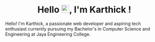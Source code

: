 <center>
<h1>Hello <img src="https://media.giphy.com/media/hvRJCLFzcasrR4ia7z/giphy.gif" width="25">, I'm Karthick !</h1>
</center>

<div>
  <p >Hello! I'm Karthick, a passionate web developer and aspiring tech enthusiast currently pursuing my Bachelor's in Computer Science and Engineering at Jaya Engineering College. </p>
</div>


